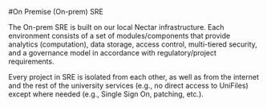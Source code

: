 #On Premise (On-prem) SRE 

The On-prem SRE is built on our local Nectar infrastructure. Each environment consists of a set of modules/components that provide analytics (computation), data storage, access control, multi-tiered security, and a governance model in accordance with regulatory/project requirements. 

Every project in SRE is isolated from each other, as well as from the internet and the rest of the university services (e.g., no direct access to UniFiles) except where needed (e.g., Single Sign On, patching, etc.).  
